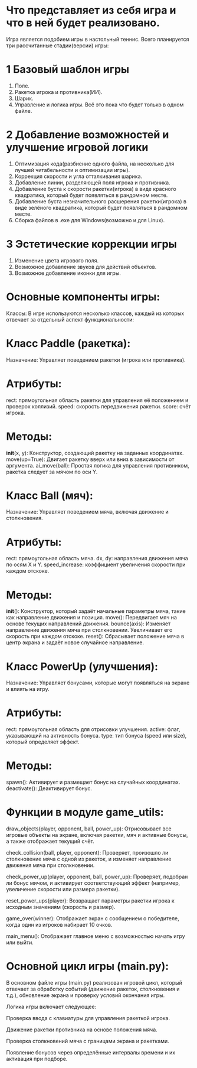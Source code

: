 # Что представляет из себя игра и что в ней будет реализовано.
Игра является подобием игры в настольный теннис. Всего планируется три рассчитанные стадии(версии) игры:

# 1 Базовый шаблон игры
1) Поле.
2) Ракетка игрока и противника(ИИ).
3) Шарик.
4) Управление и логика игры.
Всё это пока что будет только в одном файле.

# 2 Добавление возможностей и улучшение игровой логики
1) Оптимизация кода(разбиение одного файла, на несколько для лучшей читабельности и оптимизации игры).
2) Коррекция скорости и угла отталкивания шарика.
3) Добавление линии, разделяющей поля игрока и противника.
4) Добавление буста к скорости ракетки(игрока) в виде красного квадратика, который будет появляться в рандомном месте.
5) Добавление буста незначительного расшерения ракетки(игрока) в виде зелёного квадратика, который будет появляться в рандомном месте.
6) Сборка файлов в .exe для Windows(возможно и для Linux).

# 3 Эстетические коррекции игры
1) Изменение цвета игрового поля.
2) Возможное добавление звуков для действий объектов.
3) Возможное добавление иконки для игры.


# Основные компоненты игры:

Классы:
В игре используются несколько классов, каждый из которых отвечает за отдельный аспект функциональности:

# Класс Paddle (ракетка):
Назначение: Управляет поведением ракетки (игрока или противника).

# Атрибуты:
rect: прямоугольная область ракетки для управления её положением и проверок коллизий.
speed: скорость передвижения ракетки.
score: счёт игрока.

# Методы:
__init__(x, y): Конструктор, создающий ракетку на заданных координатах.
move(up=True): Двигает ракетку вверх или вниз в зависимости от аргумента.
ai_move(ball): Простая логика для управления противником, ракетка следует за мячом по оси Y.

# Класс Ball (мяч):
Назначение: Управляет поведением мяча, включая движение и столкновения.

# Атрибуты:
rect: прямоугольная область мяча.
dx, dy: направления движения мяча по осям X и Y.
speed_increase: коэффициент увеличения скорости при каждом отскоке.

# Методы:
__init__(): Конструктор, который задаёт начальные параметры мяча, такие как направление движения и позиция.
move(): Передвигает мяч на основе текущих направлений движения.
bounce(axis): Изменяет направление движения мяча при столкновении. Увеличивает его скорость при каждом отскоке.
reset(): Сбрасывает положение мяча в центр экрана и задаёт новое случайное направление.

# Класс PowerUp (улучшения):
Назначение: Управляет бонусами, которые могут появляться на экране и влиять на игру.

# Атрибуты:
rect: прямоугольная область для отрисовки улучшения.
active: флаг, указывающий на активность бонуса.
type: тип бонуса (speed или size), который определяет эффект.

# Методы:
spawn(): Активирует и размещает бонус на случайных координатах.
deactivate(): Деактивирует бонус.

# Функции в модуле game_utils:
draw_objects(player, opponent, ball, power_up): Отрисовывает все игровые объекты на экране, включая ракетки, мяч и активные бонусы, а также отображает текущий счёт.

check_collision(ball, player, opponent): Проверяет, произошло ли столкновение мяча с одной из ракеток, и изменяет направление движения мяча при столкновении.

check_power_up(player, opponent, ball, power_up): Проверяет, подобран ли бонус мячом, и активирует соответствующий эффект (например, увеличение скорости или размера ракетки).

reset_power_ups(player): Возвращает параметры ракетки игрока к исходным значениям (скорость и размер).

game_over(winner): Отображает экран с сообщением о победителе, когда один из игроков набирает 10 очков.

main_menu(): Отображает главное меню с возможностью начать игру или выйти.

# Основной цикл игры (main.py):
В основном файле игры (main.py) реализован игровой цикл, который отвечает за обработку событий (движение ракеток, столкновения и т.д.), обновление экрана и проверку условий окончания игры.

Логика игры включает следующее:

Проверка ввода с клавиатуры для управления ракеткой игрока.

Движение ракетки противника на основе положения мяча.

Проверка столкновений мяча с границами экрана и ракетками.

Появление бонусов через определённые интервалы времени и их активация при подборе.
